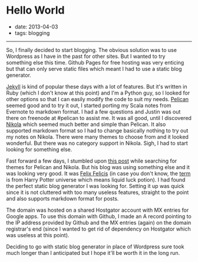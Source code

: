 # Hello World

- date: 2013-04-03
- tags: blogging

----------------------

So, I finally decided to start blogging. The obvious solution was to use Wordpress as I have in the past for other sites. But I wanted to try something else this time. Github Pages for free hosting was very enticing but that can only serve static files which meant I had to use a static blog generator.

[Jekyll](https://github.com/mojombo/jekyll) is kind of popular these days with a lot of features. But it's written in Ruby (which I don't know at this point) and I'm a Python guy, so I looked for other options so that I can easily modify the code to suit my needs. [Pelican](https://github.com/getpelican/pelican) seemed good and to try it out, I started porting my Scala notes from Evernote to markdown format. I had a few questions and Justin was out there on freenode at #pelican to assist me. It was all good, until I discovered [Nikola](http://nikola.ralsina.com.ar/) which seemed much better and simple than Pelican. It also supported markdown format so I had to change basically nothing to try out my notes on Nikola. There were many themes to choose from and it looked wonderful. But there was no category support in Nikola. Sigh, I had to start looking for something else.

Fast forward a few days, I stumbled upon [this post](http://tshepang.net/favorite-pelican-themes) while searching for themes for Pelican and Nikola. But his blog was using something else and it was looking very good. It was [Felix Felicis](http://lab.lepture.com/liquidluck/) (in case you don't know, the [term](http://harrypotter.wikia.com/wiki/Felix_Felicis) is from Harry Potter universe which means liquid luck potion). I had found the perfect static blog generator I was looking for. Setting it up was quick since it is not cluttered with too many useless features, straight to the point and also supports markdown format for posts.

The domain was hosted on a shared Hostgator account with MX entries for Google apps. To use this domain with Github, I made an A record pointing to the IP address provided by Github and the MX entries (again) on the domain registrar's end (since I wanted to get rid of dependency on Hostgator which was useless at this point).

Deciding to go with static blog generator in place of Wordpress sure took much longer than I anticipated but I hope it'll be worth it in the long run.